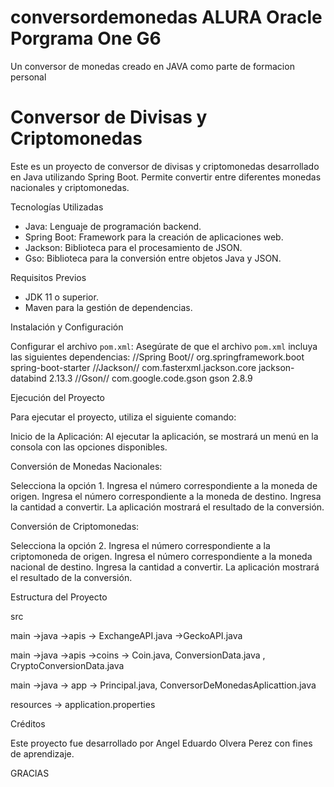 # conversordemonedas ALURA Oracle Porgrama One G6
Un conversor de monedas creado en JAVA como parte de formacion personal
# Conversor de Divisas y Criptomonedas

Este es un proyecto de conversor de divisas y criptomonedas desarrollado en Java utilizando Spring Boot. Permite convertir entre diferentes monedas nacionales y criptomonedas.

Tecnologías Utilizadas

- Java: Lenguaje de programación backend.
- Spring Boot: Framework para la creación de aplicaciones web.
- Jackson: Biblioteca para el procesamiento de JSON.
- Gso: Biblioteca para la conversión entre objetos Java y JSON.

 Requisitos Previos

- JDK 11 o superior.
- Maven para la gestión de dependencias.

Instalación y Configuración

 Configurar el archivo `pom.xml`:
    Asegúrate de que el archivo `pom.xml` incluya las siguientes dependencias:
    <dependencies>
   //Spring Boot//
        <dependency>
            <groupId>org.springframework.boot</groupId>
            <artifactId>spring-boot-starter</artifactId>
        </dependency>
        //Jackson//
        <dependency>
            <groupId>com.fasterxml.jackson.core</groupId>
            <artifactId>jackson-databind</artifactId>
            <version>2.13.3</version>
        </dependency>
        //Gson//
        <dependency>
            <groupId>com.google.code.gson</groupId>
            <artifactId>gson</artifactId>
            <version>2.8.9</version>
        </dependency>
    </dependencies>

 Ejecución del Proyecto

Para ejecutar el proyecto, utiliza el siguiente comando:

Inicio de la Aplicación:
Al ejecutar la aplicación, se mostrará un menú en la consola con las opciones disponibles.

Conversión de Monedas Nacionales:

Selecciona la opción 1.
Ingresa el número correspondiente a la moneda de origen.
Ingresa el número correspondiente a la moneda de destino.
Ingresa la cantidad a convertir.
La aplicación mostrará el resultado de la conversión.

Conversión de Criptomonedas:

Selecciona la opción 2.
Ingresa el número correspondiente a la criptomoneda de origen.
Ingresa el número correspondiente a la moneda nacional de destino.
Ingresa la cantidad a convertir.
La aplicación mostrará el resultado de la conversión.

Estructura del Proyecto

src

main ->java ->apis -> ExchangeAPI.java ->GeckoAPI.java

main ->java ->apis ->coins -> Coin.java, ConversionData.java , CryptoConversionData.java

main ->java -> app -> Principal.java, ConversorDeMonedasAplicattion.java

resources -> application.properties

Créditos

Este proyecto fue desarrollado por Angel Eduardo Olvera Perez con fines de aprendizaje.


GRACIAS
